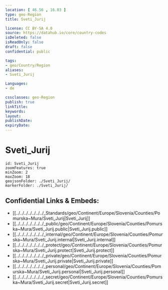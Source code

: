 ```yaml
---
location: [ 46.56 , 16.03 ] 
type: geo-Region
title: Sveti_Jurij

license: CC BY-SA 4.0
source: https://datahub.io/core/country-codes
isDeleted: false
isReadOnly: false
draft: false
confidential: public

tags:
- geo/Country/Region
aliases:
- Sveti_Jurij

Languages:
- de

cssclasses: geo-Region
publish: true
linkTitle: 
keywords: 
layout: 
publishDate: 
expiryDate: 
---
```


# Sveti_Jurij

```leaflet
id: Sveti_Jurij
zoomFeatures: true 
minZoom: 2 
maxZoom: 18
geojsonFolder: ./Sveti_Jurij/
markerFolder: ./Sveti_Jurij/
```


## Confidential Links & Embeds: 
- [[../../../../../../../_Standards/geo/Continent/Europe/Slovenia/Counties/Pomurska~Mura/Sveti_Jurij|Sveti_Jurij]] 
- [[../../../../../../../_public/geo/Continent/Europe/Slovenia/Counties/Pomurska~Mura/Sveti_Jurij.public|Sveti_Jurij.public]] 
- [[../../../../../../../_internal/geo/Continent/Europe/Slovenia/Counties/Pomurska~Mura/Sveti_Jurij.internal|Sveti_Jurij.internal]] 
- [[../../../../../../../_protect/geo/Continent/Europe/Slovenia/Counties/Pomurska~Mura/Sveti_Jurij.protect|Sveti_Jurij.protect]] 
- [[../../../../../../../_private/geo/Continent/Europe/Slovenia/Counties/Pomurska~Mura/Sveti_Jurij.private|Sveti_Jurij.private]] 
- [[../../../../../../../_personal/geo/Continent/Europe/Slovenia/Counties/Pomurska~Mura/Sveti_Jurij.personal|Sveti_Jurij.personal]] 
- [[../../../../../../../_secret/geo/Continent/Europe/Slovenia/Counties/Pomurska~Mura/Sveti_Jurij.secret|Sveti_Jurij.secret]] 

